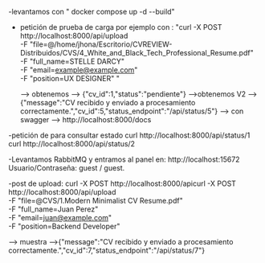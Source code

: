 -levantamos con " docker compose up -d --build"
- petición de prueba de carga  por ejemplo con :
    "curl -X POST http://localhost:8000/api/upload \
  -F "file=@/home/jhona/Escritorio/CVREVIEW-Distribuidos/CVS/4_White_and_Black_Tech_Professional_Resume.pdf" \
  -F "full_name=STELLE DARCY" \
  -F "email=example@example.com" \
  -F "position=UX DESIGNER"  "

    --> obtenemos --> {"cv_id":1,"status":"pendiente"}
    -->obtenemos V2 -->{"message":"CV recibido y enviado a procesamiento correctamente.","cv_id":5,"status_endpoint":"/api/status/5"} 
  --> con swagger --> http://localhost:8000/docs

-petición de para consultar estado
  curl http://localhost:8000/api/status/1
  curl http://localhost:8000/api/status/2 


-Levantamos RabbitMQ y entramos al panel en:
    http://localhost:15672
    Usuario/Contraseña: guest / guest.

-post de upload:
curl -X POST http://localhost:8000/apicurl -X POST http://localhost:8000/api/upload \
  -F "file=@CVS/1.Modern Minimalist CV Resume.pdf" \
  -F "full_name=Juan Perez" \
  -F "email=juan@example.com" \
  -F "position=Backend Developer"
  
  --> muestra -->{"message":"CV recibido y enviado a procesamiento correctamente.","cv_id":7,"status_endpoint":"/api/status/7"}

